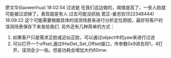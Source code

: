 廖文华(liaowenhua)  18:02:54
过滤是 在我们这边做的，阈值提高了，一些人脸就可能被过滤掉了，表现就是有人 过去可能没抓拍
君正-姜忠钦(522348444)  18:09:22
这个可能需要根据具体的误测场景来进行分析定位原因，最好将客户的误测场景保存下来发给我们.
另外还有几种简单的方式：
1. 如果客户只是需求正脸或近似正脸，可以通过object中的yaw来进行过滤
2. 可以打开一个offset,通过IHwDet_Set_Offset接口，传参数0x9进去将1，4打开，误测会少一些。但是功耗会增加大约60mw.
